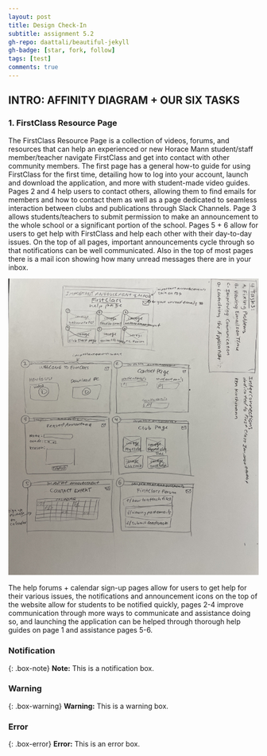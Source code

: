 ```yaml
---
layout: post
title: Design Check-In
subtitle: assignment 5.2
gh-repo: daattali/beautiful-jekyll
gh-badge: [star, fork, follow]
tags: [test]
comments: true
---
```


## INTRO: AFFINITY DIAGRAM + OUR SIX TASKS

### 1. FirstClass Resource Page

The FirstClass Resource Page is a collection of videos, forums, and resources that can help an experienced or new Horace Mann student/staff member/teacher navigate FirstClass and get into contact with other community members. The first page has a general how-to guide for using FirstClass for the first time, detailing how to log into your account, launch and download the application, and more with student-made video guides. Pages 2 and 4 help users to contact others, allowing them to find emails for members and how to contact them as well as a page dedicated to seamless interaction between clubs and publications through Slack Channels. Page 3 allows students/teachers to submit permission to make an announcement to the whole school or a significant portion of the school. Pages 5 + 6 allow for users to get help with FirstClass and help each other with their day-to-day issues. On the top of all pages, important announcements cycle through so that notifications can be well communicated. Also in the top of most pages there is a mail icon showing how many unread messages there are in your inbox.

![crepe](/assets/img/rendesign.jpg)

The help forums + calendar sign-up pages allow for users to get help for their various issues, the notifications and announcement icons on the top of the website allow for students to be notified quickly, pages 2-4 improve communication through more ways to communicate and assistance doing so, and launching the application can be helped through thorough help guides on page 1 and assistance pages 5-6.


### Notification

{: .box-note}
**Note:** This is a notification box.

### Warning

{: .box-warning}
**Warning:** This is a warning box.

### Error

{: .box-error}
**Error:** This is an error box.

